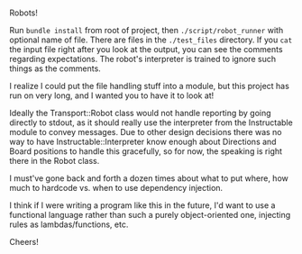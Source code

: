 ####
Robots!

Run ```bundle install``` from root of project, then ```./script/robot_runner``` with optional name of file. There are files in the ```./test_files``` directory. If you ```cat``` the input file right after you look at the output, you can see the comments regarding expectations. The robot's interpreter is trained to ignore such things as the comments.

I realize I could put the file handling stuff into a module, but this project has run on very long, and I wanted you to have it to look at!

Ideally the Transport::Robot class would not handle reporting by going directly to stdout, as it should really use the interpreter from the Instructable module to convey messages. Due to other design decisions there was no way to have Instructable::Interpreter know enough about Directions and Board positions to handle this gracefully, so for now, the speaking is right there in the Robot class.

I must've gone back and forth a dozen times about what to put where, how much to hardcode vs. when to use dependency injection.

I think if I were writing a program like this in the future, I'd want to use a functional language rather than such a purely object-oriented one, injecting rules as lambdas/functions, etc.

Cheers!